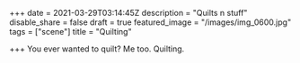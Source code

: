 +++
date = 2021-03-29T03:14:45Z
description = "Quilts n stuff"
disable_share = false
draft = true
featured_image = "/images/img_0600.jpg"
tags = ["scene"]
title = "Quilting"

+++
You ever wanted to quilt?  Me too.  Quilting.